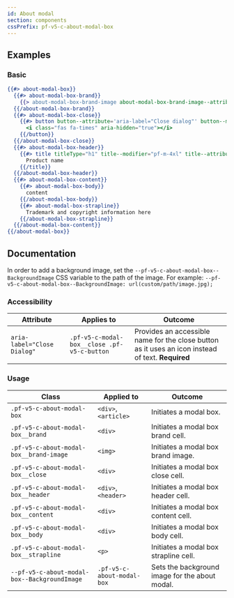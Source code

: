 ```yaml
---
id: About modal
section: components
cssPrefix: pf-v5-c-about-modal-box
---
```


## Examples
### Basic
```hbs isFullscreen
{{#> about-modal-box}}
  {{#> about-modal-box-brand}}
    {{> about-modal-box-brand-image about-modal-box-brand-image--attribute='src="/assets/images/pf_mini_logo_white.svg" alt="PatternFly brand logo"'}}
  {{/about-modal-box-brand}}
  {{#> about-modal-box-close}}
    {{#> button button--attribute='aria-label="Close dialog"' button--modifier="pf-m-plain"}}
      <i class="fas fa-times" aria-hidden="true"></i>
    {{/button}}
  {{/about-modal-box-close}}
  {{#> about-modal-box-header}}
    {{#> title titleType="h1" title--modifier="pf-m-4xl" title--attribute='id="about-modal-title"'}}
      Product name
    {{/title}}
  {{/about-modal-box-header}}
  {{#> about-modal-box-content}}
    {{#> about-modal-box-body}}
      content
    {{/about-modal-box-body}}
    {{#> about-modal-box-strapline}}
      Trademark and copyright information here
    {{/about-modal-box-strapline}}
  {{/about-modal-box-content}}
{{/about-modal-box}}
```

## Documentation
In order to add a background image, set the `--pf-v5-c-about-modal-box--BackgroundImage` CSS variable to the path of the image. For example: `--pf-v5-c-about-modal-box--BackgroundImage: url(custom/path/image.jpg);`

### Accessibility
| Attribute | Applies to | Outcome |
| -- | -- | -- |
| `aria-label="Close Dialog"` | `.pf-v5-c-modal-box__close .pf-v5-c-button` | Provides an accessible name for the close button as it uses an icon instead of text. **Required** |

### Usage
| Class | Applied to | Outcome |
| -- | -- | -- |
| `.pf-v5-c-about-modal-box` |  `<div>`, `<article>`  |  Initiates a modal box. |
| `.pf-v5-c-about-modal-box__brand` |  `<div>` |  Initiates a modal box brand cell. |
| `.pf-v5-c-about-modal-box__brand-image` |  `<img>` |  Initiates a modal box brand image. |
| `.pf-v5-c-about-modal-box__close` |  `<div>` |  Initiates a modal box close cell. |
| `.pf-v5-c-about-modal-box__header` |  `<div>`, `<header>` |  Initiates a modal box header cell. |
| `.pf-v5-c-about-modal-box__content` |  `<div>` |  Initiates a modal box content cell. |
| `.pf-v5-c-about-modal-box__body` |  `<div>` |  Initiates a modal box body cell. |
| `.pf-v5-c-about-modal-box__strapline` |  `<p>` |  Initiates a modal box strapline cell. |
| `--pf-v5-c-about-modal-box--BackgroundImage` |  `.pf-v5-c-about-modal-box` |  Sets the background image for the about modal. |
